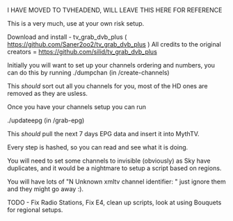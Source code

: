 I HAVE MOVED TO TVHEADEND, WILL LEAVE THIS HERE FOR REFERENCE




This is a very much, use at your own risk setup.

Download and install - tv_grab_dvb_plus ( https://github.com/Saner2oo2/tv_grab_dvb_plus ) All credits to the original creators = https://github.com/silid/tv_grab_dvb_plus



Initially you will want to set up your channels ordering and numbers, you can do this by running ./dumpchan (in /create-channels)

This *should* sort out all you channels for you, most 
of the HD ones are removed as they are usless.

Once you have your channels setup you can run 

./updateepg (in /grab-epg)

This *should* pull the next 7 days EPG data and insert it into MythTV.

Every step is hashed, so you can read and see what it is doing.

You will need to set some channels to invisible (obviously) as Sky have duplicates, and it would be a nightmare to setup a script based on regions.

You will have lots of "N  Unknown xmltv channel identifier: " just ignore them and they might go away :).


TODO - Fix Radio Stations, Fix E4, clean up scripts, look at using Bouquets for regional setups.

